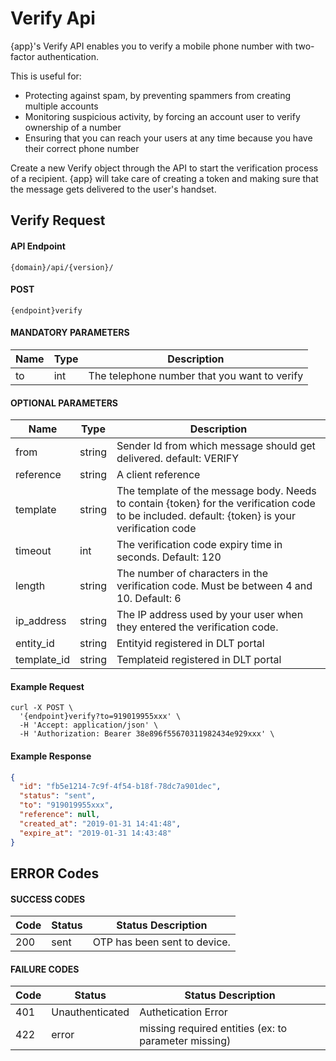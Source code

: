 # Verify Api

{app}'s Verify API enables you to verify a mobile phone number with two-factor authentication.

This is useful for:

- Protecting against spam, by preventing spammers from creating multiple accounts
- Monitoring suspicious activity, by forcing an account user to verify ownership of a number
- Ensuring that you can reach your users at any time because you have their correct phone number

Create a new Verify object through the API to start the verification process of a recipient. {app} will take care of creating a token and making sure that the message gets delivered to the user's handset.

## Verify Request

#### API Endpoint

```
{domain}/api/{version}/
```

#### POST

```
{endpoint}verify
```

#### MANDATORY PARAMETERS

| Name | Type | Description                                  |
| ---- | ---- | -------------------------------------------- |
| to   | int  | The telephone number that you want to verify |

#### OPTIONAL PARAMETERS

| Name       | Type   | Description                                                                                                                                     |
| ---------- | ------ | ----------------------------------------------------------------------------------------------------------------------------------------------- |
| from       | string | Sender Id from which message should get delivered. default: VERIFY                                                                              |
| reference  | string | A client reference                                                                                                                              |
| template   | string | The template of the message body. Needs to contain {token} for the verification code to be included. default: {token} is your verification code |
| timeout    | int    | The verification code expiry time in seconds. Default: 120                                                                                      |
| length     | string | The number of characters in the verification code. Must be between 4 and 10. Default: 6                                                         |
| ip_address | string | The IP address used by your user when they entered the verification code.  |
| entity_id  | string | Entityid registered in DLT portal |
| template_id | string | Templateid registered in DLT portal |

#### Example Request

```curl
curl -X POST \
  '{endpoint}verify?to=919019955xxx' \
  -H 'Accept: application/json' \
  -H 'Authorization: Bearer 38e896f55670311982434e929xxx' \
```

#### Example Response

```json
{
  "id": "fb5e1214-7c9f-4f54-b18f-78dc7a901dec",
  "status": "sent",
  "to": "919019955xxx",
  "reference": null,
  "created_at": "2019-01-31 14:41:48",
  "expire_at": "2019-01-31 14:43:48"
}
```

## ERROR Codes

#### SUCCESS CODES

| Code | Status | Status Description           |
| ---- | ------ | ---------------------------- |
| 200  | sent   | OTP has been sent to device. |

#### FAILURE CODES

| Code | Status          | Status Description                                   |
| ---- | --------------- | ---------------------------------------------------- |
| 401  | Unauthenticated | Authetication Error                                  |
| 422  | error           | missing required entities (ex: to parameter missing) |

